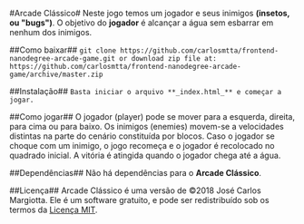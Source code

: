 #Arcade Clássico#
Neste jogo temos um jogador e seus inimigos **(insetos, ou "bugs")**. O objetivo do **jogador** é alcançar a água sem esbarrar em nenhum dos inimigos.

##Como baixar##
`git clone https://github.com/carlosmtta/frontend-nanodegree-arcade-game.git or download zip file at: https://github.com/carlosmtta/frontend-nanodegree-arcade-game/archive/master.zip` 

##Instalação##
`Basta iniciar o arquivo **_index.html_** e começar a jogar.`

##Como jogar##
O jogador (player) pode se mover para a esquerda, direita, para cima ou para baixo. Os inimigos (enemies) movem-se a velocidades distintas na parte do cenário constituída por blocos. Caso o jogador se choque com um inimigo, o jogo recomeça e o jogador é recolocado no quadrado inicial. A vitória é atingida quando o jogador chega até a água.

##Dependências##
Não há dependências para o **Arcade Clássico**.

##Licença##
Arcade Clássico é uma versão de ©2018 José Carlos Margiotta. Ele é um software gratuito, e pode ser redistribuído sob os termos da [Licença MIT](https://choosealicense.com/licenses/mit/).
